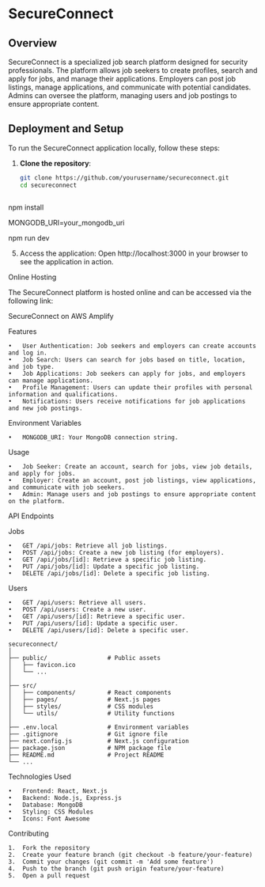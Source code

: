 # SecureConnect

## Overview

SecureConnect is a specialized job search platform designed for security professionals. The platform allows job seekers to create profiles, search and apply for jobs, and manage their applications. Employers can post job listings, manage applications, and communicate with potential candidates. Admins can oversee the platform, managing users and job postings to ensure appropriate content.

## Deployment and Setup

To run the SecureConnect application locally, follow these steps:

1. **Clone the repository**:
   ```bash
   git clone https://github.com/yourusername/secureconnect.git
   cd secureconnect



npm install

MONGODB_URI=your_mongodb_uri

npm run dev

5.	Access the application:
Open http://localhost:3000 in your browser to see the application in action.


Online Hosting

The SecureConnect platform is hosted online and can be accessed via the following link:

SecureConnect on AWS Amplify

Features

	•	User Authentication: Job seekers and employers can create accounts and log in.
	•	Job Search: Users can search for jobs based on title, location, and job type.
	•	Job Applications: Job seekers can apply for jobs, and employers can manage applications.
	•	Profile Management: Users can update their profiles with personal information and qualifications.
	•	Notifications: Users receive notifications for job applications and new job postings.

Environment Variables

	•	MONGODB_URI: Your MongoDB connection string.

Usage

	•	Job Seeker: Create an account, search for jobs, view job details, and apply for jobs.
	•	Employer: Create an account, post job listings, view applications, and communicate with job seekers.
	•	Admin: Manage users and job postings to ensure appropriate content on the platform.

API Endpoints

Jobs

	•	GET /api/jobs: Retrieve all job listings.
	•	POST /api/jobs: Create a new job listing (for employers).
	•	GET /api/jobs/[id]: Retrieve a specific job listing.
	•	PUT /api/jobs/[id]: Update a specific job listing.
	•	DELETE /api/jobs/[id]: Delete a specific job listing.

Users

	•	GET /api/users: Retrieve all users.
	•	POST /api/users: Create a new user.
	•	GET /api/users/[id]: Retrieve a specific user.
	•	PUT /api/users/[id]: Update a specific user.
	•	DELETE /api/users/[id]: Delete a specific user.

```
secureconnect/
│
├── public/                 # Public assets
│   ├── favicon.ico
│   └── ...
│
├── src/
│   ├── components/         # React components
│   ├── pages/              # Next.js pages
│   ├── styles/             # CSS modules
│   └── utils/              # Utility functions
│
├── .env.local              # Environment variables
├── .gitignore              # Git ignore file
├── next.config.js          # Next.js configuration
├── package.json            # NPM package file
├── README.md               # Project README
└── ...
```
Technologies Used

	•	Frontend: React, Next.js
	•	Backend: Node.js, Express.js
	•	Database: MongoDB
	•	Styling: CSS Modules
	•	Icons: Font Awesome

Contributing

	1.	Fork the repository
	2.	Create your feature branch (git checkout -b feature/your-feature)
	3.	Commit your changes (git commit -m 'Add some feature')
	4.	Push to the branch (git push origin feature/your-feature)
	5.	Open a pull request
